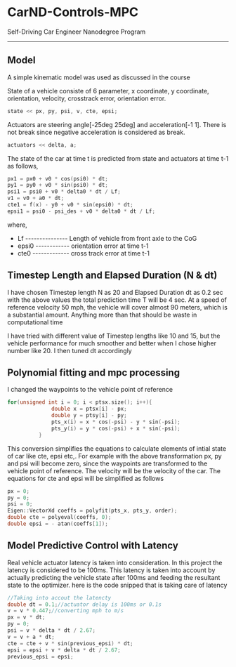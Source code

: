 # CarND-Controls-MPC
Self-Driving Car Engineer Nanodegree Program

---

## Model
A simple kinematic model was used as discussed in the course

State of a vehicle consiste of 6 parameter, x coordinate, y coordinate, orientation, velocity, crosstrack error, orientation error.
```c++
state << px, py, psi, v, cte, epsi;
```
Actuators are steering angle[-25deg 25deg] and acceleration[-1 1]. There is not break since negative acceleration is considered as break.
```c++
actuators << delta, a;
```
The state of the car at time t is predicted from state and actuators at time t-1 as follows,
```c++
px1 = px0 + v0 * cos(psi0) * dt;
py1 = py0 + v0 * sin(psi0) * dt;
psi1 = psi0 + v0 * delta0 * dt / Lf;
v1 = v0 + a0 * dt;
cte1 = f(x) - y0 + v0 * sin(epsi0) * dt;
epsi1 = psi0 - psi_des + v0 * delta0 * dt / Lf;
```
where, 
* Lf --------------- Length of vehicle from front axle to the CoG
* epsi0 ------------ orientation error at time t-1
* cte0 ------------- cross track error at time t-1
       
       
## Timestep Length and Elapsed Duration (N & dt)
I have chosen Timestep length N as 20 and Elapsed Duration dt as 0.2 sec
with the above values the total prediction time T will be 4 sec. At a speed of reference velocity 50 mph, the vehicle will cover almost 90 meters, which is a substantial amount. Anything more than that should be waste in computational time

I have tried with different value of Timestep lengths like 10 and 15, but the vehicle performance for much smoother and better when I chose higher number like 20. I then tuned dt accordingly

## Polynomial fitting and mpc processing
I changed the waypoints to the vehicle point of reference
```c++
for(unsigned int i = 0; i < ptsx.size(); i++){
              double x = ptsx[i] - px;
              double y = ptsy[i] - py;
              pts_x(i) = x * cos(-psi) - y * sin(-psi);
              pts_y(i) = y * cos(-psi) + x * sin(-psi);
          }
```
This conversion simplifies the equations to calculate elements of intial state of car like cte, epsi etc,.
For example with the above transformation px, py and psi will become zero, since the waypoints are transformed to the vehicle point of reference. The velocity will be the velocity of the car. The equations for cte and epsi will be simplified as follows
```c++
px = 0;
py = 0;
psi = 0;
Eigen::VectorXd coeffs = polyfit(pts_x, pts_y, order);
double cte = polyeval(coeffs, 0);
double epsi = - atan(coeffs[1]);
```

## Model Predictive Control with Latency
Real vehicle actuator latency is taken into consideration. In this project the latency is considered to be 100ms. This latency is taken into account by actually predicting the vehicle state after 100ms and feeding the resultant state to the optimizer. here is the code snipped that is taking care of latency
```c++
//Taking into accout the latencty
double dt = 0.1;//actuator delay is 100ms or 0.1s
v = v * 0.447;//converting mph to m/s
px = v * dt;
py = 0;
psi = v * delta * dt / 2.67;
v = v + a * dt;
cte = cte + v * sin(previous_epsi) * dt;
epsi = epsi + v * delta * dt / 2.67;
previous_epsi = epsi;
```
